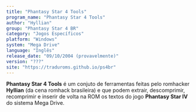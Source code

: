 ```yaml
---
title: "Phantasy Star 4 Tools"
program_name: "Phantasy Star 4 Tools"
author: "Hyllian"
group: "Phantasy Star 4 BR"
category: "Jogos Específicos"
platform: "Windows"
system: "Mega Drive"
language: "Inglês"
release_date: "09/10/2004 (provavelmente)"
version: "???"
site: "https://traduroms.github.io/ps4br"
---
```

<b>Phantasy Star 4 Tools</b> é um conjuto de ferramentas feitas pelo romhacker <b>Hyllian</b> (da cena romhack brasileira) e que podem extrair, descomprimir, recomprimir e inserir de volta na ROM os textos do jogo <b>Phantasy Star IV</b> do sistema Mega Drive.
